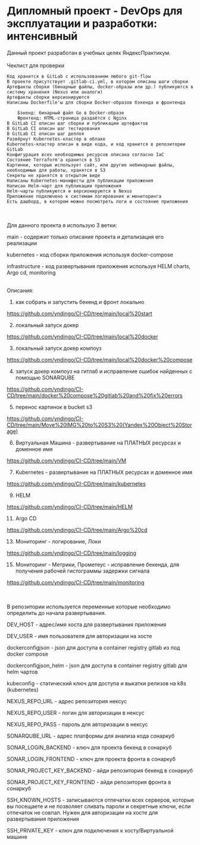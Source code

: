 # Дипломный проект - DevOps для эксплуатации и разработки: интенсивный
Данный проект разработан  в учебных целях ЯндексПрактикум.
<br/><br/>
Чеклист для проверки

    Код хранится в GitLab с использованием любого git-flow
    В проекте присутствует .gitlab-ci.yml, в котором описаны шаги сборки
    Артефакты сборки (бинарные файлы, docker-образы или др.) публикуются в систему хранения (Nexus или аналоги)
    Артефакты сборки версионируются
    Написаны Dockerfile'ы для сборки Docker-образов бэкенда и фронтенда
      
        Бэкенд: бинарный файл Go в Docker-образе
        Фронтенд: HTML-страница раздаётся с Nginx
    В GitLab CI описан шаг сборки и публикации артефактов
    В GitLab CI описан шаг тестирования
    В GitLab CI описан шаг деплоя
    Развёрнут Kubernetes-кластер в облаке
    Kubernetes-кластер описан в виде кода, и код хранится в репозитории GitLab
    Конфигурация всех необходимых ресурсов описана согласно IaC
    Состояние Terraform'а хранится в S3
    Картинки, которые использует сайт, или другие небинарные файлы, необходимые для работы, хранятся в S3
    Секреты не хранятся в открытом виде
    Написаны Kubernetes-манифесты для публикации приложения
    Написан Helm-чарт для публикации приложения
    Helm-чарты публикуются и версионируются в Nexus
    Приложение подключено к системам логирования и мониторинга
    Есть дашборд, в котором можно посмотреть логи и состояние приложения

<br/><br/>
Для данного проекта я использую 3 ветки:

 main - содержит только описание проекта и детализация его реализации
 
 kubernetes - код сборки приложения используя docker-compose
 
 infrastructure - код развертывания приложения используя HELM charts, Argo cd, monitoring
<br/><br/>

Описания:
1. как собрать и запустить бекенд и фронт локально

https://github.com/yndingo/CI-CD/tree/main/local%20start

2. локальный запуск докер

https://github.com/yndingo/CI-CD/tree/main/local%20docker

3. локальный запуск докер компоуз

https://github.com/yndingo/CI-CD/tree/main/local%20docker%20compose 

4. запуск докер компоуз на гитлаб и исправление ошибок найденных с помощью SONARQUBE

https://github.com/yndingo/CI-CD/tree/main/docker%20compose%20gitlab%20and%20fix%20errors

5. перенос картинок в bucket s3

https://github.com/yndingo/CI-CD/tree/main/Move%20IMG%20to%20S3%20(Yandex%20Object%20Storage)

6. Виртуальная Машина - развертывание на ПЛАТНЫХ ресурсах и доменное имя

https://github.com/yndingo/CI-CD/tree/main/VM

7. Kubernetes - развертывание на ПЛАТНЫХ ресурсах и доменное имя

https://github.com/yndingo/CI-CD/tree/main/kubernetes

9. HELM

https://github.com/yndingo/CI-CD/tree/main/HELM
   
11. Argo CD

https://github.com/yndingo/CI-CD/tree/main/Argo%20cd

13. Мониторинг - логирование, Локи

https://github.com/yndingo/CI-CD/tree/main/logging

15. Мониторинг - Метрики, Прометеус - исправление бекенда, для получения рабочей гистограммы задержки сигнала

https://github.com/yndingo/CI-CD/tree/main/monitoring


<br/><br/>
В репозитории используется переменные которые необходимо определить до начала развертывания.

DEV_HOST - адрес/имя хоста для развертывания приложения

DEV_USER - имя пользователя для авторизации на хосте

dockerconfigjson - json для доступа в container registry gitlab из под docker compose

dockerconfigjson_helm - json для доступа в container registry gitlab для helm чартов

kubeconfig 	- статический ключ для доступа и выкатки релизов на k8s (kubernetes)

NEXUS_REPO_URL - адрес репозитория нексус

NEXUS_REPO_USER - логин для авторизации в нексус

NEXUS_REPO_PASS - пароль для авторизации в нексус

SONARQUBE_URL - адрес платформы для анализа кода сонаркуб

SONAR_LOGIN_BACKEND - ключ для проекта бекенд в сонаркуб

SONAR_LOGIN_FRONTEND - ключ для проекта фронта в сонаркуб

SONAR_PROJECT_KEY_BACKEND - айди репозитория бекенд в сонаркуб

SONAR_PROJECT_KEY_FRONTEND - айди репозитория фронта в сонаркуб

SSH_KNOWN_HOSTS - записываются отпечатки всех серверов, которые вы посещаете и не позволяет сливать пароли и секретные ключи, если отпечаток не совпал. Нужен для авторизации на хосте для развертывания приложения

SSH_PRIVATE_KEY - ключ для подключения к хосту/Виртуальной машине




